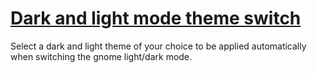 # [Dark and light mode theme switch](https://github.com/florentdestremau/omakub-mac-darkmode-switch)

Select a dark and light theme of your choice to be applied automatically when switching the gnome light/dark mode.


